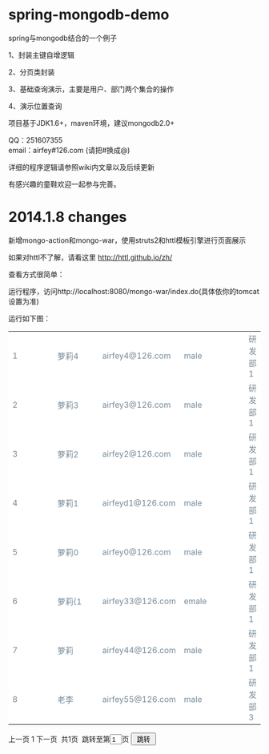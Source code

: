 spring-mongodb-demo
===================

spring与mongodb结合的一个例子

1、封装主键自增逻辑

2、分页类封装

3、基础查询演示，主要是用户、部门两个集合的操作

4、演示位置查询

项目基于JDK1.6+，maven环境，建议mongodb2.0+


QQ：251607355       
email：airfey#126.com (请把#换成@)

详细的程序逻辑请参照wiki内文章以及后续更新

有感兴趣的童鞋欢迎一起参与完善。

2014.1.8 changes
===================

新增mongo-action和mongo-war，使用struts2和httl模板引擎进行页面展示

如果对httl不了解，请看这里 http://httl.github.io/zh/

查看方式很简单：

运行程序，访问http://localhost:8080/mongo-war/index.do(具体依你的tomcat设置为准)

运行如下图：
<div class="role-tbody mark-table scrollBar" >
      <table width="800px">  <tbody>
            <tr style="background: none repeat scroll 0% 0% rgb(255, 255, 255); color: rgb(118, 138, 153);height:30px">
                <td width="80px"><span class="mr5">1</td>
                <td width="80px">萝莉4</td>
                <td width="130px">airfey4@126.com</td>
                <td width="120px">male</td>
                <td >研发部1</td>
            </tr>
            <tr style="background: none repeat scroll 0% 0% rgb(255, 255, 255); color: rgb(118, 138, 153);height:30px">
                <td width="80px"><span class="mr5">2</td>
                <td width="80px">萝莉3</td>
                <td width="130px">airfey3@126.com</td>
                <td width="120px">male</td>
                <td >研发部1</td>
            </tr>
            <tr style="background: none repeat scroll 0% 0% rgb(255, 255, 255); color: rgb(118, 138, 153);height:30px">
                <td width="80px"><span class="mr5">3</td>
                <td width="80px">萝莉2</td>
                <td width="130px">airfey2@126.com</td>
                <td width="120px">male</td>
                <td >研发部1</td>
            </tr>
            <tr style="background: none repeat scroll 0% 0% rgb(255, 255, 255); color: rgb(118, 138, 153);height:30px">
                <td width="80px"><span class="mr5">4</td>
                <td width="80px">萝莉1</td>
                <td width="130px">airfeyd1@126.com</td>
                <td width="120px">male</td>
                <td >研发部1</td>
            </tr>
            <tr style="background: none repeat scroll 0% 0% rgb(255, 255, 255); color: rgb(118, 138, 153);height:30px">
                <td width="80px"><span class="mr5">5</td>
                <td width="80px">萝莉0</td>
                <td width="130px">airfey0@126.com</td>
                <td width="120px">male</td>
                <td >研发部1</td>
            </tr>
            <tr style="background: none repeat scroll 0% 0% rgb(255, 255, 255); color: rgb(118, 138, 153);height:30px">
                <td width="80px"><span class="mr5">6</td>
                <td width="80px">萝莉{1</td>
                <td width="130px">airfey33@126.com</td>
                <td width="120px">emale</td>
                <td >研发部1</td>
            </tr>
            <tr style="background: none repeat scroll 0% 0% rgb(255, 255, 255); color: rgb(118, 138, 153);height:30px">
                <td width="80px"><span class="mr5">7</td>
                <td width="80px">萝莉</td>
                <td width="130px">airfey44@126.com</td>
                <td width="120px">male</td>
                <td >研发部1</td>
            </tr>
            <tr style="background: none repeat scroll 0% 0% rgb(255, 255, 255); color: rgb(118, 138, 153);height:30px">
                <td width="80px"><span class="mr5">8</td>
                <td width="80px">老李</td>
                <td width="130px">airfey55@126.com</td>
                <td width="120px">male</td>
                <td >研发部3</td>
            </tr>
        </tbody>
    </table>
    </div>	 <span class="pre-page disabled">上一页</span> <a class="page-p on">1</a> <span class="next-page disabled">下一页</span>  <span class="ml10">&nbsp;共1页&nbsp;</span> 跳转至第<input type='text' value='1'id='jumpPageBox' size='2' style='width:24px;height:20px;' onblur='checkCurrentPage(document.getElementById("jumpPageBox").value,1)'/>页 <input class='jump' style='cursor:pointer;'  type='button'  value='&nbsp;跳转&nbsp;' onclick='document.getElementById("pages").value=document.getElementById("jumpPageBox").value;window.location.href="index.do?page="+document.getElementById("jumpPageBox").value;'/><input type='hidden' value='1' name='currentPage' id='pages' />
 
 
